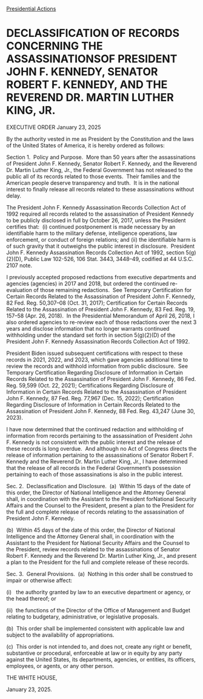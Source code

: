 
[Presidential Actions](https://www.whitehouse.gov/presidential-actions/) 

DECLASSIFICATION OF RECORDS CONCERNING THE ASSASSINATIONSOF PRESIDENT JOHN F. KENNEDY, SENATOR ROBERT F. KENNEDY, AND THE REVEREND DR. MARTIN LUTHER KING, JR.
==============================================================================================================================================================

EXECUTIVE ORDER 
January 23, 2025 



By the authority vested in me as President by the Constitution and the laws of the United States of America, it is hereby ordered as follows:

Section 1.  Policy and Purpose.  More than 50 years after the assassinations of President John F. Kennedy, Senator Robert F. Kennedy, and the Reverend Dr. Martin Luther King, Jr., the Federal Government has not released to the public all of its records related to those events.  Their families and the American people deserve transparency and truth.  It is in the national interest to finally release all records related to these assassinations without delay.

The President John F. Kennedy Assassination Records Collection Act of 1992 required all records related to the assassination of President Kennedy to be publicly disclosed in full by October 26, 2017, unless the President certifies that:  (i) continued postponement is made necessary by an identifiable harm to the military defense, intelligence operations, law enforcement, or conduct of foreign relations; and (ii) the identifiable harm is of such gravity that it outweighs the public interest in disclosure.  President John F. Kennedy Assassination Records Collection Act of 1992, section 5(g)(2)(D), Public Law 102-526, 106 Stat. 3443, 3448–49, codified at 44 U.S.C. 2107 note.

I previously accepted proposed redactions from executive departments and agencies (agencies) in 2017 and 2018, but ordered the continued re-evaluation of those remaining redactions.  See Temporary Certification for Certain Records Related to the Assassination of President John F. Kennedy, 82 Fed. Reg. 50,307–08 (Oct. 31, 2017); Certification for Certain Records Related to the Assassination of President John F. Kennedy, 83 Fed. Reg. 19, 157–58 (Apr. 26, 2018).  In the Presidential Memorandum of April 26, 2018, I also ordered agencies to re-review each of those redactions over the next 3 years and disclose information that no longer warrants continued withholding under the standard set forth in section 5(g)(2)(D) of the President John F. Kennedy Assassination Records Collection Act of 1992.

President Biden issued subsequent certifications with respect to these records in 2021, 2022, and 2023, which gave agencies additional time to review the records and withhold information from public disclosure.  See Temporary Certification Regarding Disclosure of Information in Certain Records Related to the Assassination of President John F. Kennedy, 86 Fed. Reg. 59,599 (Oct. 22, 2021); Certifications Regarding Disclosure of Information in Certain Records Related to the Assassination of President John F. Kennedy, 87 Fed. Reg. 77,967 (Dec. 15, 2022); Certification Regarding Disclosure of Information in Certain Records Related to the Assassination of President John F. Kennedy, 88 Fed. Reg. 43,247 (June 30, 2023).

I have now determined that the continued redaction and withholding of information from records pertaining to the assassination of President John F. Kennedy is not consistent with the public interest and the release of these records is long overdue.  And although no Act of Congress directs the release of information pertaining to the assassinations of Senator Robert F. Kennedy and the Reverend Dr. Martin Luther King, Jr., I have determined that the release of all records in the Federal Government’s possession pertaining to each of those assassinations is also in the public interest.

Sec. 2.  Declassification and Disclosure.  (a)  Within 15 days of the date of this order, the Director of National Intelligence and the Attorney General shall, in coordination with the Assistant to the President forNational Security Affairs and the Counsel to the President, present a plan to the President for the full and complete release of records relating to the assassination of President John F. Kennedy.

(b)  Within 45 days of the date of this order, the Director of National Intelligence and the Attorney General shall, in coordination with the Assistant to the President for National Security Affairs and the Counsel to the President, review records related to the assassinations of Senator Robert F. Kennedy and the Reverend Dr. Martin Luther King, Jr., and present a plan to the President for the full and complete release of these records.

 Sec. 3.  General Provisions.  (a)  Nothing in this order shall be construed to impair or otherwise affect:

(i)   the authority granted by law to an executive department or agency, or the head thereof; or

(ii)  the functions of the Director of the Office of Management and Budget relating to budgetary, administrative, or legislative proposals.

(b)  This order shall be implemented consistent with applicable law and subject to the availability of appropriations.

(c)  This order is not intended to, and does not, create any right or benefit, substantive or procedural, enforceable at law or in equity by any party against the United States, its departments, agencies, or entities, its officers, employees, or agents, or any other person.

THE WHITE HOUSE,

January 23, 2025.



